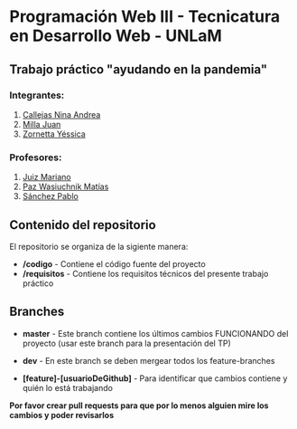 # Programación Web III - Tecnicatura en Desarrollo Web - UNLaM
## Trabajo práctico "ayudando en la pandemia"
### Integrantes:
1. [Callejas Nina Andrea](#linkUsuarioGitHub)
1. [Milla Juan](https://github.com/juanjomilla)
1. [Zornetta Yéssica](#linkUsuarioGitHub)
### Profesores:
1. [Juiz Mariano](https://github.com/juizmariano)
1. [Paz Wasiuchnik Matías](https://github.com/matipazw)
1. [Sánchez Pablo](https://github.com/pablokuko)

## Contenido del repositorio
El repositorio se organiza de la sigiente manera:

 - **/codigo** - Contiene el código fuente del proyecto
 - **/requisitos** - Contiene los requisitos técnicos del presente trabajo práctico

 ## Branches 

 - **master** - Este branch contiene los últimos cambios FUNCIONANDO del proyecto (usar este branch para la presentación del TP)

 - **dev** - En este branch se deben mergear todos los feature-branches

 - **[feature]-[usuarioDeGithub]** - Para identificar que cambios contiene y quién lo está trabajando

 **Por favor crear pull requests para que por lo menos alguien mire los cambios y poder revisarlos**